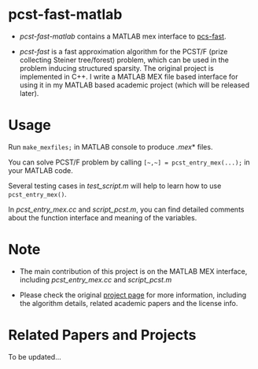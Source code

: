 # pcst-fast-matlab

+ *pcst-fast-matlab* contains a MATLAB mex interface to [pcs-fast](https://github.com/ludwigschmidt/pcst-fast).

+ *pcst-fast* is a fast approximation algorithm for the PCST/F (prize collecting Steiner tree/forest) problem, which can be used in the problem inducing structured sparsity. The original project is implemented in C++. I write a MATLAB MEX file based interface for using it in my MATLAB based academic project (which will be released later). 

# Usage

Run `make_mexfiles;` in MATLAB console to produce *.mex** files.

You can solve PCST/F problem by calling `[~,~] = pcst_entry_mex(...);` in your MATLAB code.

Several testing cases in *test_script.m* will help to learn how to use `pcst_entry_mex()`.

In *pcst_entry_mex.cc* and *script_pcst.m*, you can find detailed comments about the function interface and meaning of the variables.

# Note

+ The main contribution of this project is on the MATLAB MEX interface, including *pcst_entry_mex.cc* and *script_pcst.m*

+ Please check the original [project page](https://github.com/ludwigschmidt/pcst-fast) for more information, including the algorithm details, related academic papers and the license info.

# Related Papers and Projects

To be updated...
